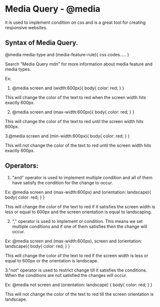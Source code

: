 # Media Query - @media
it is used to implement condition on css and is a great tool for creating responsive websites.

## Syntax of Media Query.

@media media-type and (media-feature-rule){
  css codes.....
}

Search "Media Query mdn" for more information about media feature and media types.

Ex:
1. @media screen and (width:600px){
  body{
    color: red;
  }
}

This will change the color of the text to red when the screen width hits exactly 600px.


2. @media screen and (max-width:600px){
  body{
    color: red;
  }
}

This will change the color of the text to red until the screen width hits  600px.


3.@media screen and (min-width:600px){
  body{
    color: red;
  }
}

This will not change the color of the text to red until the screen width hits exactly 600px.

## Operators:

1. "and" operator is used to implement multiple condition and all of them have satisfy the condition for the change to occur.

Ex:
@media screen and (max-width:600px) and (orientation: landscape){
  body{
    color: red;
  }
}

This will change the color of the text to red if it satisfies the screen width is less or equal to 600px and the screen orientation is equal to landscaping.


2. "," operator is used to implement or condition. This means we set multiple conditions and if one of them satisfies then the change will occur.

Ex:
@media screen and (max-width:600px),
screen and (orientation: landscape){
  body{
    color: red;
  }
}

This will change the color of the text to red if the screen width is less or equal to 600px or the orientation is landscape.


3."not" operator is used to restrict change till it satisfies the conditions.
When the conditions are not satisfied the changes will occur.

Ex:
@media not screen and (orientation: landscape)
{
  body{
    color: red;
  }
}

This will not change the color of the text to red till the screen orientation is landscape.
